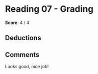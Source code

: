 Reading 07 - Grading
====================

**Score**: 4 / 4

Deductions
----------

Comments
--------
Looks good, nice job!
